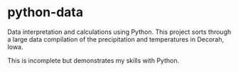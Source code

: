 # python-data

Data interpretation and calculations using Python.
This project sorts through a large data compilation of the precipitation and temperatures in Decorah, Iowa. 

This is incomplete but demonstrates my skills with Python. 
